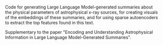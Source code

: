Code for generating Large Language Model-generated summaries about the physical parameters of astrophysical x-ray sources, for creating visuals of the embeddings of these summaries, and for using sparse autoencoders to extract the top features found in this text.

Supplementary to the paper "Encoding and Understanding Astrophysical Information in Large Language Model-Generated Summaries".
